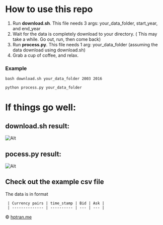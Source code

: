 # How to use this repo
1. Run __download.sh__. This file needs 3 args: your_data_folder, start_year, and end_year
2. Wait for the data is completely download to your directory. ( This may take a while. Go out, run, then come back)
3. Run __process.py__. This file needs 1 arg: your_data_folder (assuming the data download using download.sh)
4. Grab a cup of coffee, and relax.

### Example 

```
bash download.sh your_data_folder 2003 2016

python process.py your_data_folder

```

# If things go well:
## download.sh result:
![Alt](https://cloud.githubusercontent.com/assets/6142514/18031390/e8db55b6-6ca3-11e6-9094-25ee605f05d9.PNG)

## pocess.py result:
![Alt](https://cloud.githubusercontent.com/assets/6142514/18031405/74f7d8e4-6ca4-11e6-9a45-905b9fdb5791.PNG)

## Check out the example csv file
The data is in format

     
     | Currency pairs | time_stamp | Bid | Ask |
     | -------------- | ---------- | --- | --- |

&copy; 
[hptran.me](http://hptran.me)
